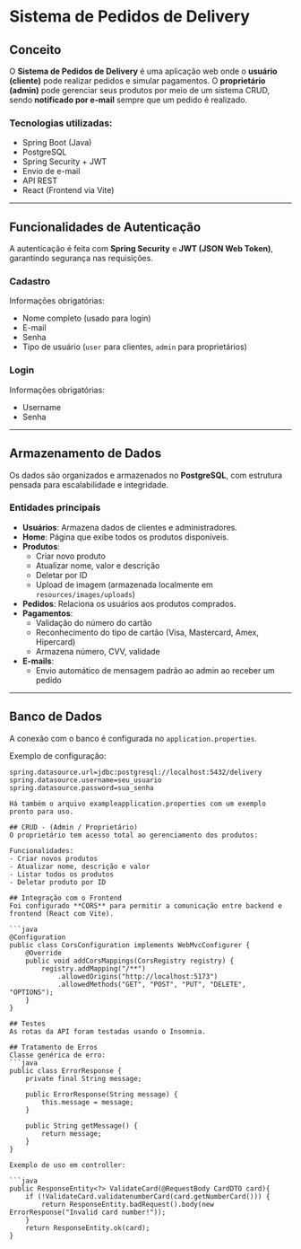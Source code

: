 # Sistema de Pedidos de Delivery

## Conceito

O **Sistema de Pedidos de Delivery** é uma aplicação web onde o **usuário (cliente)** pode realizar pedidos e simular pagamentos. O **proprietário (admin)** pode gerenciar seus produtos por meio de um sistema CRUD, sendo **notificado por e-mail** sempre que um pedido é realizado.

### Tecnologias utilizadas:
- Spring Boot (Java)
- PostgreSQL
- Spring Security + JWT
- Envio de e-mail
- API REST
- React (Frontend via Vite)

---

## Funcionalidades de Autenticação

A autenticação é feita com **Spring Security** e **JWT (JSON Web Token)**, garantindo segurança nas requisições.

### Cadastro

Informações obrigatórias:
- Nome completo (usado para login)
- E-mail
- Senha
- Tipo de usuário (`user` para clientes, `admin` para proprietários)

### Login

Informações obrigatórias:
- Username
- Senha

---

## Armazenamento de Dados

Os dados são organizados e armazenados no **PostgreSQL**, com estrutura pensada para escalabilidade e integridade.

### Entidades principais

- **Usuários**: Armazena dados de clientes e administradores.
- **Home**: Página que exibe todos os produtos disponíveis.
- **Produtos**:
  - Criar novo produto
  - Atualizar nome, valor e descrição
  - Deletar por ID
  - Upload de imagem (armazenada localmente em `resources/images/uploads`)
- **Pedidos**: Relaciona os usuários aos produtos comprados.
- **Pagamentos**:
  - Validação do número do cartão
  - Reconhecimento do tipo de cartão (Visa, Mastercard, Amex, Hipercard)
  - Armazena número, CVV, validade
- **E-mails**:
  - Envio automático de mensagem padrão ao admin ao receber um pedido

---

## Banco de Dados

A conexão com o banco é configurada no `application.properties`.

Exemplo de configuração:
```properties
spring.datasource.url=jdbc:postgresql://localhost:5432/delivery
spring.datasource.username=seu_usuario
spring.datasource.password=sua_senha

Há também o arquivo exampleapplication.properties com um exemplo pronto para uso.

## CRUD - (Admin / Proprietário)
O proprietário tem acesso total ao gerenciamento dos produtos:

Funcionalidades:
- Criar novos produtos
- Atualizar nome, descrição e valor
- Listar todos os produtos
- Deletar produto por ID

## Integração com o Frontend
Foi configurado **CORS** para permitir a comunicação entre backend e frontend (React com Vite).

```java
@Configuration
public class CorsConfiguration implements WebMvcConfigurer {
    @Override
    public void addCorsMappings(CorsRegistry registry) {
        registry.addMapping("/**")
            .allowedOrigins("http://localhost:5173")
            .allowedMethods("GET", "POST", "PUT", "DELETE", "OPTIONS");
    }
}

## Testes
As rotas da API foram testadas usando o Insomnia.

## Tratamento de Erros
Classe genérica de erro:
```java
public class ErrorResponse {
    private final String message;

    public ErrorResponse(String message) {
        this.message = message;
    }

    public String getMessage() {
        return message;
    }
}

Exemplo de uso em controller:

```java
public ResponseEntity<?> ValidateCard(@RequestBody CardDTO card){
    if (!ValidateCard.validatenumberCard(card.getNumberCard())) {
        return ResponseEntity.badRequest().body(new ErrorResponse("Invalid card number!"));
    }
    return ResponseEntity.ok(card);
}